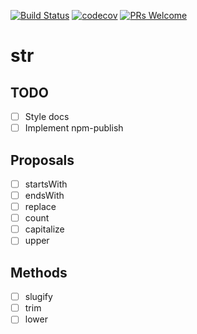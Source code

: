 [![Build Status](https://travis-ci.com/manelgarcia/str.svg?branch=master)](https://travis-ci.com/manelgarcia/str) [![codecov](https://codecov.io/gh/manelgarcia/str/branch/master/graph/badge.svg)](https://codecov.io/gh/manelgarcia/str) [![PRs Welcome](https://img.shields.io/badge/PRs-welcome-brightgreen.svg?style=flat-square)](https://github.com/manelgarcia/str/compare)

# str

## TODO
- [ ] Style docs
- [ ] Implement npm-publish

## Proposals
- [ ] startsWith
- [ ] endsWith
- [ ] replace
- [ ] count
- [ ] capitalize
- [ ] upper

## Methods
- [ ] slugify
- [ ] trim
- [ ] lower
